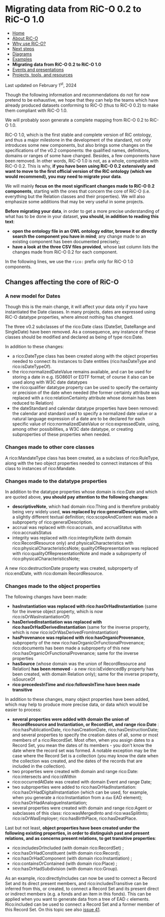 # Migrating data from RiC-O 0.2 to RiC-O 1.0

* [Home](index.html)
* [About RiC-O](about.html)
* [Why use RiC-O?](why-use-RiC-O.html)
* [Next steps](next-steps.html)
* [Diagrams](diagrams.html)
* [Examples](examples.html)
* **Migrating data from RiC-O 0.2 to RiC-O 1.0**
* [Events and presentations](events.html)
* [Projects, tools, and resources](projects-tools-resources.html)



Last updated on February 1<sup>st</sup>, 2024

Though the following information and recommendations do not for now pretend to be exhaustive, we hope that they can help the teams which have already produced datasets conforming to RiC-O (thus to RiC-0 0.2) to make them compliant with RiC-O 1.0.

We will probably soon generate a complete mapping from RiC-O 0.2 to RiC-O 1.0.

RiC-O 1.0, which is the first stable and complete version of RiC ontology, and thus a major milestone in the development of the standard, not only introduces some new components, but also brings some changes on the specifications of the v0.2 components: the qualified names, definitions, domains or ranges of some have changed. Besides, a few components have been removed. In other words, RiC-O 1.0 is not, as a whole, compatible with RiC-O 0.2. This is why, **if you have been using RiC-O 0.2 extensively and want to move to the first official version of the RiC ontology (which we would recommend), you may need to migrate your data**.

We will mainly **focus on the most significant changes made to RiC-O 0.2 components**, starting with the ones that concern the core of RiC-O (i.e. everything but the Relation classes and their properties). We will also emphasize some additions that may be very useful in some projects.

**Before migrating your data**, in order to get a more precise understanding of what has to be done in your dataset, **you should, in addition to reading this text**:
- **open the ontology file in an OWL ontology editor, browse it or directly search the component you have in mind**; any change made to an existing component has been documented precisely;
- **have a look at the three CSV files provided**, whose last column lists the changes made from RiC-O 0.2 for each component.

In the following lines, we use the `rico:` prefix only for RiC-O 1.0 components.


## Changes affecting the core of RiC-O

### A new model for Dates

Though this is the main change, it will affect your data only if you have instantiated the Date classes. In many projects, dates are expressed using RiC-O datatype properties, where almost nothing has changed.

The three v0.2 subclasses of the rico:Date class (DateSet, DateRange and SingleDate) have been removed. As a consequence, any instance of these classes should be modified and declared as being of type rico:Date.

In addition to these changes:
- a rico:DateType class has been created along with the object properties needed to connect its instances to Date entities (rico:hasDateType and rico:isDateTypeOf).
- the rico:normalizedDateValue remains available, and can be used for storing a date in e.g. ISO8601 or EDTF format; of course it also can be used along with W3C date datatypes
- the rico:qualifier datatype property can be used to specify the certainty or precision of the date when needed (the former certainty attribute was replaced with a rico:relationCertainty attribute whose domain has been reduced to Relation) 
- the dateStandard and calendar datatype properties have been removed: the calendar and standard used to specify a normalized date value or a natural language expression of a date are to be declared for each specific value of  rico:normalizedDateValue or rico:expressedDate,  using, among other possibilities, a W3C date datatype, or creating subproperties of these properties when needed.

### Changes made to other core classes 

A rico:MandateType class has been created, as a subclass of rico:RuleType, along with the two object properties needed to connect instances of this class to instances of rico:Mandate.



### Changes made to the datatype properties

In addition to the datatype properties whose domain is rico:Date and which are quoted above, **you should pay attention to the following changes**:
- **descriptiveNote**, which had domain rico:Thing and is therefore probably being very widely used, **was replaced by rico:generalDescription**, with a slightly different textual definition; rico:scopeAndContent was made a subproperty of rico:generalDescription. 
- accrual was replaced with rico:accruals, and accrualStatus with rico:accrualsStatus
- integrity was replaced with rico:integrityNote (with domain rico:RecordResource only) and physicalCharacteristics with rico:physicalCharacteristicsNote; qualityOfRepresentation was replaced with rico:qualityOfRepresentationNote and made a subproperty of rico:physicalCharacteristicsNote;

A new rico:destructionDate property was created, subproperty of rico:endDate, with rico:domain RecordResource.

### Changes made to the object properties

The following changes have been made:
- **hasInstantiation  was replaced with rico:hasOrHadInstantiation** (same for the inverse object property, which is now rico:isOrWasInstantiationOf)
- **hasDerivedInstantiation was replaced with rico:hasOrHadDerivedInstantiation** (same for the inverse property, which is now rico:isOrWasDerivedFromInstantiation)
- **hasProvenance was replaced with rico:hasOrganicProvenance**, subproperty of the new rico:hasOrganicOrFunctionalProvenance; rico:documents has been made a subproperty of this new rico:hasOrganicOrFunctionalProvenance; same for the inverse properties
- **hasSource** (whose domain was the union of RecordResource and Relation) **has been removed** - a new rico:isEvidencedBy property has been created, with domain Relation only); same for the inverse property, isSourceOf
- **rico:precedesInTime and rico:followsInTime have been made transitive**


In addition to these changes, many object properties have been added, which may help to produce more precise data, or data which would be easier to process:
- **several properties were added with domain the union of RecordResource and Instantiation, or RecordSet, and range rico:Date** : rico:hasPublicationDate, rico:hasCreationDate, rico:hasDestructionDate; and several properties to specify the creation dates of all, some or most members of a rico:RecordSet. Most often, when you assign dates to a Record Set, you mean the dates of its members - you don't know the date where the record set was formed. A notable exception may be the case where the Record Set is a collection (you may know the date when the collection was created, and the dates of the records that are included in the collection).
- two properties were created with domain and range rico:Date: rico:intersects and rico:isWithin
- rico:occurredAtDate was created with domain Event and range Date;
- two subproperties were added to rico:hasOrHadInstantiation: rico:hasOrHadDigitalInstantiation (which can be used, for example, when you generate a rico:Instantiation from a `dao` EAD element); rico:hasOrHadAnalogueInstantiation; 
- several properties were created with domain and range rico:Agent or subclasses of this class: rico:wasMergedInto and rico:wasSplitInto; rico:isOrWasEmployer; rico:hasBirthPlace, rico:hasDeatPlace.

Last but not least, **object properties have been created under the following existing properties, in order to distinguish past and present relations, and as concerns present relations, to get transitive properties**: 
- rico:includesOrIncluded (with domain rico:RecordSet) ; 
- rico:hasOrHadConstituent (with domain rico:Record);
- rico:hasOrHadComponent (with domain rico:Instantiation) ; 
- rico:containsOrContained (with domain rico:Place) ;
-  rico:hasOrHadSubdivision (with domain rico:Group).

As an example, rico:directlyIncludes can now be used to connect a Record Set and its direct present members, and rico:includesTransitive can be inferred from this, or created, to connect a Record Set and its present direct or indirect members (e.g. a fonds and an item in this fonds). This can be applied when you want to generate data from a tree of EAD `c` elements. Rico:included can be used to connect a Record Set and a former member of this Record Set.
On this topic see also [issue 41](https://github.com/ICA-EGAD/RiC-O/issues/41).